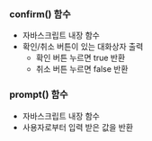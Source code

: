 ### confirm() 함수

- 자바스크립트 내장 함수
- 확인/취소 버튼이 있는 대화상자 출력
  - 확인 버튼 누르면 true 반환
  - 취소 버튼 누르면 false 반환



### prompt() 함수

- 자바스크립트 내장 함수
- 사용자로부터 입력 받은 값을 반환